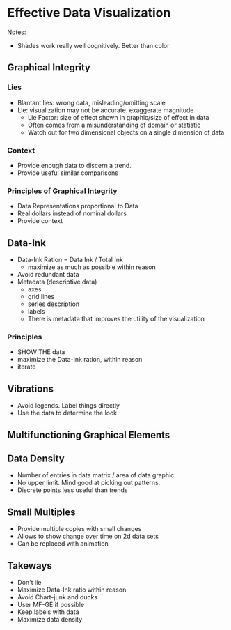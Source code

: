 # Effective Data Visualization

Notes:
- Shades work really well cognitively. Better than color

## Graphical Integrity

### Lies
- Blantant lies: wrong data, misleading/omitting scale
- Lie: visualization may not be accurate. exaggerate magnitude
  - Lie Factor: size of effect shown in graphic/size of effect in data
  - Often comes from a misunderstanding of domain or statistic
  - Watch out for two dimensional objects on a single dimension of data

### Context
- Provide enough data to discern a trend.
- Provide useful similar comparisons

### Principles of Graphical Integrity
- Data Representations proportional to Data
- Real dollars instead of nominal dollars
- Provide context

## Data-Ink
- Data-Ink Ration = Data Ink / Total Ink
  - maximize as  much as possible within reason
- Avoid redundant data
- Metadata (descriptive data)
  - axes
  - grid lines
  - series description
  - labels
  - There is metadata that improves the utility of the visualization

### Principles
  - SHOW THE data
  - maximize the Data-Ink ration, within reason
  - iterate

## Vibrations
- Avoid legends. Label things directly
- Use the data to determine the look

## Multifunctioning Graphical Elements

## Data Density
- Number of entries in data matrix / area of data graphic
- No upper limit. Mind good at picking out patterns.
- Discrete points less useful than trends

## Small Multiples
- Provide multiple copies with small changes
- Allows to show change over time on 2d data sets
- Can be replaced with animation

## Takeways
- Don't lie
- Maximize Data-Ink ratio within reason
- Avoid Chart-junk and ducks
- User MF-GE if possible
- Keep labels with data
- Maximize data density
